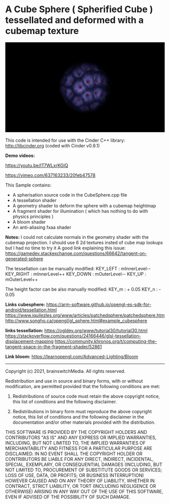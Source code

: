 # A Cube Sphere ( Spherified Cube ) tessellated and deformed with a cubemap texture

![deformedSphereMapping](https://github.com/brainswitchMedia/Cinder-Samples/blob/master/CubeSphereDisplacementMapping/cube_sphere.jpg)

This code is intended for use with the Cinder C++ library: http://libcinder.org (coded with Cinder v0.9.1)

**Demo videos:**

https://youtu.be/IT7WLxrKGlQ

https://vimeo.com/637163233/20feb47578

This Sample contains:
* A spherisation source code in the CubeSphere.cpp file
* A tessellation shader  
* A geometry shader to deform the sphere with a cubemap heightmap
* A fragment shader for illumination ( which has nothing to do with physics principles )
* A bloom shader 
* An anti-aliasing fxaa shader

**Notes:**
I could not calculate normals in the geometry shader with the cubemap projection. I should use 6 2d textures insted of cube map lookups but I had no time to try it
A good link explaining this issue:
https://gamedev.stackexchange.com/questions/66642/tangent-on-generated-sphere

The tessellation can be manually modified:
KEY_LEFT : mInnerLevel--
KEY_RIGHT : mInnerLevel++
KEY_DOWN : mOuterLevel--
KEY_UP : mOuterLevel++

The height factor can be also manually modified:
KEY_m : + 0.05
KEY_n : - 0.05

**Links cubesphere:**
https://arm-software.github.io/opengl-es-sdk-for-android/tessellation.html
https://www.iquilezles.org/www/articles/patchedsphere/patchedsphere.htm
http://www.songho.ca/opengl/gl_sphere.html#example_cubesphere

**links tessellation:**
https://ogldev.org/www/tutorial30/tutorial30.html
https://stackoverflow.com/questions/24166446/glsl-tessellation-displacement-mapping
https://community.khronos.org/t/computing-the-tangent-space-in-the-fragment-shader/52861

**Link bloom:**
https://learnopengl.com/Advanced-Lighting/Bloom

----------------------------------------------------------------------------------

Copyright (c) 2021, brainswitchMedia. All rights reserved.

Redistribution and use in source and binary forms, with or without
modification, are permitted provided that the following conditions are met:

1. Redistributions of source code must retain the above copyright notice, this
   list of conditions and the following disclaimer.

2. Redistributions in binary form must reproduce the above copyright notice,
   this list of conditions and the following disclaimer in the documentation
   and/or other materials provided with the distribution.

THIS SOFTWARE IS PROVIDED BY THE COPYRIGHT HOLDERS AND CONTRIBUTORS "AS IS"
AND ANY EXPRESS OR IMPLIED WARRANTIES, INCLUDING, BUT NOT LIMITED TO, THE
IMPLIED WARRANTIES OF MERCHANTABILITY AND FITNESS FOR A PARTICULAR PURPOSE ARE
DISCLAIMED. IN NO EVENT SHALL THE COPYRIGHT HOLDER OR CONTRIBUTORS BE LIABLE
FOR ANY DIRECT, INDIRECT, INCIDENTAL, SPECIAL, EXEMPLARY, OR CONSEQUENTIAL
DAMAGES (INCLUDING, BUT NOT LIMITED TO, PROCUREMENT OF SUBSTITUTE GOODS OR
SERVICES; LOSS OF USE, DATA, OR PROFITS; OR BUSINESS INTERRUPTION) HOWEVER
CAUSED AND ON ANY THEORY OF LIABILITY, WHETHER IN CONTRACT, STRICT LIABILITY,
OR TORT (INCLUDING NEGLIGENCE OR OTHERWISE) ARISING IN ANY WAY OUT OF THE USE
OF THIS SOFTWARE, EVEN IF ADVISED OF THE POSSIBILITY OF SUCH DAMAGE.
